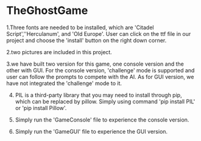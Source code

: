# TheGhostGame
1.Three fonts are needed to be installed, which are 'Citadel Script',''Herculanum',
and 'Old Europe'. User can click on the ttf file in our project and choose the 
'install' button on the right down corner. 

2.two pictures are included in this project.

3.we have built two version for this game, one console version and the other with 
GUI. For the console version, 'challenge' mode is supported and user can follow the 
prompts to compete with the AI. As for GUI version, we have not integrated the 'challenge' mode to 
it.

4. PIL is a third-party library that you may need to install through pip, which can be replaced by 
pillow. Simply using command 'pip install PIL' or 'pip install Pillow'.

4. Simply run the 'GameConsole' file to experience the console version.

5. Simply run the 'GameGUI' file to experience the GUI version.
    